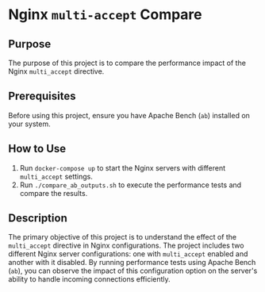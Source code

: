 # Nginx `multi-accept` Compare


## Purpose
The purpose of this project is to compare the performance impact of the Nginx `multi_accept` directive.

## Prerequisites
Before using this project, ensure you have Apache Bench (`ab`) installed on your system.

## How to Use
1. Run `docker-compose up` to start the Nginx servers with different `multi_accept` settings.
2. Run `./compare_ab_outputs.sh` to execute the performance tests and compare the results.

## Description

The primary objective of this project is to understand the effect of the `multi_accept` directive in Nginx configurations. The project includes two different Nginx server configurations: one with `multi_accept` enabled and another with it disabled. By running performance tests using Apache Bench (`ab`), you can observe the impact of this configuration option on the server's ability to handle incoming connections efficiently.